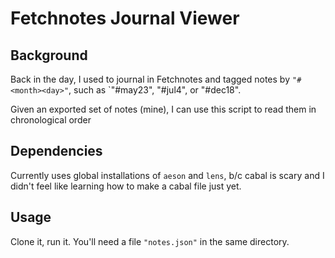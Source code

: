 # Fetchnotes Journal Viewer

## Background 
Back in the day, I used to journal in Fetchnotes and tagged notes by `"#<month><day>"`, such as `"#may23", "#jul4", or "#dec18". 

Given an exported set of notes (mine), I can use this script to read them in chronological order

## Dependencies
Currently uses global installations of `aeson` and `lens`, b/c cabal is scary and I didn't feel like learning how to make a cabal file just yet.

## Usage
Clone it, run it. You'll need a file `"notes.json"` in the same directory.